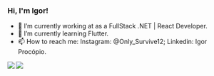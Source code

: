 ### Hi, I'm Igor!

- 🔭 I’m currently working at as a FullStack .NET | React Developer.
- 🌱 I’m currently learning Flutter.
- 📫 How to reach me: Instagram: @Only_Survive12; Linkedin: Igor Procópio.

<a href="https://github.com/IgorProcopio12/github-readme-stats">
  <img align="left" src="https://github-readme-stats-sigma-five.vercel.app/api?username=IgorProcopio12&hide=stars&show_icons=true&theme=tokyonight"/>
</a>
<a href="https://github.com/IgorProcopio12/convoychat">
  <img align="left" src="https://github-readme-stats-sigma-five.vercel.app/api/top-langs/?username=IgorProcopio12&theme=tokyonight"/>
</a>





